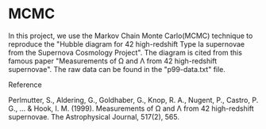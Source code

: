 # MCMC
In this project, we use the Markov Chain Monte Carlo(MCMC) technique to reproduce the "Hubble diagram for 42 high-redshift Type Ia supernovae from the Supernova Cosmology Project". The diagram is cited from this famous paper "Measurements of Ω and Λ from 42 high-redshift supernovae". The raw data can be found in the "p99-data.txt" file. 

Reference 

Perlmutter, S., Aldering, G., Goldhaber, G., Knop, R. A., Nugent, P., Castro, P. G., ... & Hook, I. M. (1999). Measurements of Ω and Λ from 42 high-redshift supernovae. The Astrophysical Journal, 517(2), 565.
